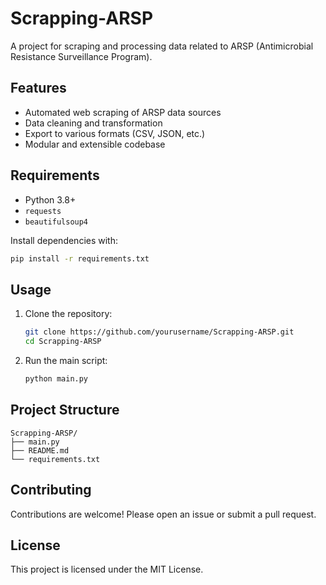 # Scrapping-ARSP

A project for scraping and processing data related to ARSP (Antimicrobial Resistance Surveillance Program).

## Features

- Automated web scraping of ARSP data sources
- Data cleaning and transformation
- Export to various formats (CSV, JSON, etc.)
- Modular and extensible codebase

## Requirements

- Python 3.8+
- `requests`
- `beautifulsoup4`

Install dependencies with:

```bash
pip install -r requirements.txt
```

## Usage

1. Clone the repository:
    ```bash
    git clone https://github.com/yourusername/Scrapping-ARSP.git
    cd Scrapping-ARSP
    ```
2. Run the main script:
    ```bash
    python main.py
    ```

## Project Structure

```
Scrapping-ARSP/
├── main.py
├── README.md
└── requirements.txt
```

## Contributing

Contributions are welcome! Please open an issue or submit a pull request.

## License

This project is licensed under the MIT License.